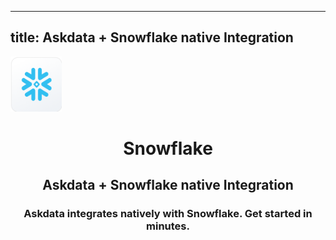 
  ---
  title: Askdata + Snowflake native Integration
  ---

<img class="dataset_icon mx-auto d-block mb-4" width="82" height="88" src="/media/integrations/icons/snowflake.png" alt="">
<h1 class="dataset_title" style="text-align: center;">Snowflake</h1>
<h2 class="dataset_subtitle" style="text-align: center;">Askdata + Snowflake native Integration</h2> 
<h3 class="dataset_description" style="text-align: center;">Askdata integrates natively with  Snowflake. Get started in minutes.</h3> 

  